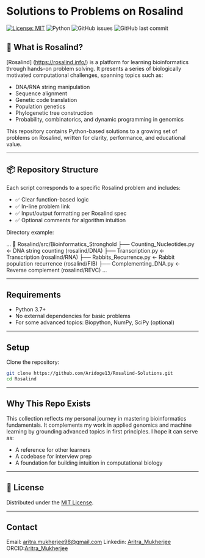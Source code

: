 # Solutions to Problems on Rosalind
[![License: MIT](https://img.shields.io/badge/License-MIT-yellow.svg)](LICENSE)
![Python](https://img.shields.io/badge/python-3.7%2B-blue)
![GitHub issues](https://img.shields.io/github/issues/Aridoge13/Computational_Biology)
![GitHub last commit](https://img.shields.io/github/last-commit/Aridoge13/Computational_Biology)


## 📘 What is Rosalind? 
[Rosalind] (https://rosalind.info/) is a platform for learning bioinformatics through hands-on problem solving. It presents a series of biologically motivated computational challenges, spanning topics such as:

- DNA/RNA string manipulation
- Sequence alignment
- Genetic code translation
- Population genetics
- Phylogenetic tree construction
- Probability, combinatorics, and dynamic programming in genomics

This repository contains Python-based solutions to a growing set of problems on Rosalind, written for clarity, performance, and educational value.

---
## 📦 Repository Structure
Each script corresponds to a specific Rosalind problem and includes:

- ✅ Clear function-based logic
- ✅ In-line problem link
- ✅ Input/output formatting per Rosalind spec
- ✅ Optional comments for algorithm intuition

Directory example:

...
📂 Rosalind/src/Bioinformatics_Stronghold
├── Counting_Nucleotides.py         ← DNA string counting (rosalind/DNA)
├── Transcription.py         ← Transcription (rosalind/RNA)
├── Rabbits_Recurrence.py         ← Rabbit population recurrence (rosalind/FIB)
├── Complementing_DNA.py        ← Reverse complement (rosalind/REVC)
...

---


## Requirements

- Python 3.7+
- No external dependencies for basic problems
- For some advanced topics: Biopython, NumPy, SciPy (optional)


---

## Setup
Clone the repository: 
```bash
git clone https://github.com/Aridoge13/Rosalind-Solutions.git
cd Rosalind
```

---

## Why This Repo Exists
This collection reflects my personal journey in mastering bioinformatics fundamentals. It complements my work in applied genomics and machine learning by grounding advanced topics in first principles. I hope it can serve as:

- A reference for other learners
- A codebase for interview prep
- A foundation for building intuition in computational biology

---

## 📄 License
Distributed under the [MIT License](License.md).

---

## Contact
Email: aritra.mukherjee98@gmail.com
Linkedin: [Aritra_Mukherjee](www.linkedin.com/in/aritra-mukherjee-82b070125)
ORCID:[Aritra_Mukherjee](https://orcid.org/0000-0002-6061-611X)